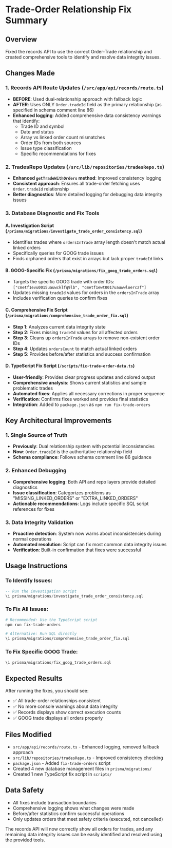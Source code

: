 # Trade-Order Relationship Fix Summary

## Overview
Fixed the records API to use the correct Order-Trade relationship and created comprehensive tools to identify and resolve data integrity issues.

## Changes Made

### 1. Records API Route Updates (`/src/app/api/records/route.ts`)
- **BEFORE**: Used dual-relationship approach with fallback logic
- **AFTER**: Uses ONLY `Order.tradeId` field as the primary relationship (as specified in schema comment line 86)
- **Enhanced logging**: Added comprehensive data consistency warnings that identify:
  - Trade ID and symbol
  - Date and status
  - Array vs linked order count mismatches
  - Order IDs from both sources
  - Issue type classification
  - Specific recommendations for fixes

### 2. TradesRepo Updates (`/src/lib/repositories/tradesRepo.ts`)
- **Enhanced `getTradeWithOrders` method**: Improved consistency logging
- **Consistent approach**: Ensures all trade-order fetching uses `Order.tradeId` relationship
- **Better diagnostics**: More detailed logging for debugging data integrity issues

### 3. Database Diagnostic and Fix Tools

#### A. Investigation Script (`/prisma/migrations/investigate_trade_order_consistency.sql`)
- Identifies trades where `ordersInTrade` array length doesn't match actual linked orders
- Specifically queries for GOOG trade issues
- Finds orphaned orders that exist in arrays but lack proper `tradeId` links

#### B. GOOG-Specific Fix (`/prisma/migrations/fix_goog_trade_orders.sql`)
- Targets the specific GOOG trade with order IDs: `["cmetf1evu0015uauwcklfq9lb", "cmetf1ewt0017uauwwloerczf"]`
- Updates missing `tradeId` values for orders in the `ordersInTrade` array
- Includes verification queries to confirm fixes

#### C. Comprehensive Fix Script (`/prisma/migrations/comprehensive_trade_order_fix.sql`)
- **Step 1**: Analyzes current data integrity state
- **Step 2**: Fixes missing `tradeId` values for all affected orders
- **Step 3**: Cleans up `ordersInTrade` arrays to remove non-existent order IDs
- **Step 4**: Updates `ordersCount` to match actual linked orders
- **Step 5**: Provides before/after statistics and success confirmation

#### D. TypeScript Fix Script (`/scripts/fix-trade-order-data.ts`)
- **User-friendly**: Provides clear progress updates and colored output
- **Comprehensive analysis**: Shows current statistics and sample problematic trades
- **Automated fixes**: Applies all necessary corrections in proper sequence
- **Verification**: Confirms fixes worked and provides final statistics
- **Integration**: Added to `package.json` as `npm run fix-trade-orders`

## Key Architectural Improvements

### 1. Single Source of Truth
- **Previously**: Dual relationship system with potential inconsistencies
- **Now**: `Order.tradeId` is the authoritative relationship field
- **Schema compliance**: Follows schema comment line 86 guidance

### 2. Enhanced Debugging
- **Comprehensive logging**: Both API and repo layers provide detailed diagnostics
- **Issue classification**: Categorizes problems as "MISSING_LINKED_ORDERS" or "EXTRA_LINKED_ORDERS"
- **Actionable recommendations**: Logs include specific SQL script references for fixes

### 3. Data Integrity Validation
- **Proactive detection**: System now warns about inconsistencies during normal operations
- **Automated resolution**: Script can fix most common data integrity issues
- **Verification**: Built-in confirmation that fixes were successful

## Usage Instructions

### To Identify Issues:
```sql
-- Run the investigation script
\i prisma/migrations/investigate_trade_order_consistency.sql
```

### To Fix All Issues:
```bash
# Recommended: Use the TypeScript script
npm run fix-trade-orders

# Alternative: Run SQL directly
\i prisma/migrations/comprehensive_trade_order_fix.sql
```

### To Fix Specific GOOG Trade:
```sql
\i prisma/migrations/fix_goog_trade_orders.sql
```

## Expected Results

After running the fixes, you should see:
- ✅ All trade-order relationships consistent
- ✅ No more console warnings about data integrity
- ✅ Records displays show correct execution counts
- ✅ GOOG trade displays all orders properly

## Files Modified
- `src/app/api/records/route.ts` - Enhanced logging, removed fallback approach
- `src/lib/repositories/tradesRepo.ts` - Improved consistency checking
- `package.json` - Added `fix-trade-orders` script
- Created 4 new database management files in `prisma/migrations/`
- Created 1 new TypeScript fix script in `scripts/`

## Data Safety
- All fixes include transaction boundaries
- Comprehensive logging shows what changes were made
- Before/after statistics confirm successful operations
- Only updates orders that meet safety criteria (executed, not cancelled)

The records API will now correctly show all orders for trades, and any remaining data integrity issues can be easily identified and resolved using the provided tools.